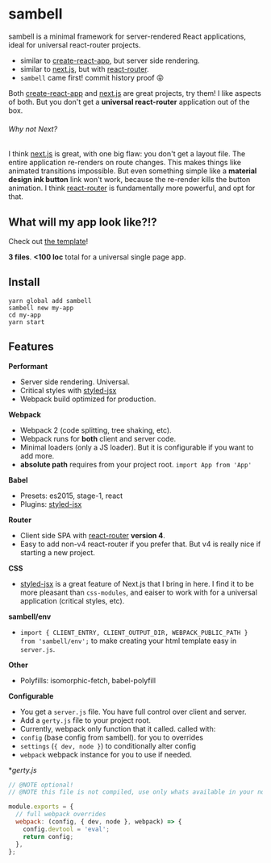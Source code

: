 # sambell
sambell is a minimal framework for server-rendered React applications, ideal for universal react-router projects.

- similar to [create-react-app](https://github.com/facebookincubator/create-react-app), but server side rendering.
- similar to [next.js](https://github.com/zeit/next.js), but with [react-router](https://github.com/ReactTraining/react-router).
- `sambell` came first! commit history proof :stuck_out_tongue_closed_eyes:

Both [create-react-app](https://github.com/facebookincubator/create-react-app) and [next.js](https://github.com/zeit/next.js) are great projects, try them! I like aspects of both. But you don't get a **universal react-router** application out of the box.

###### Why not Next?

I think [next.js](https://github.com/zeit/next.js) is great, with one big flaw: you don't get a layout file. The entire application re-renders on route changes. This makes things like animated transitions impossible. But even something simple like a **material design ink button** link won't work, because the re-render kills the button animation. I think [react-router](https://github.com/ReactTraining/react-router) is fundamentally more powerful, and opt for that.

## What will my app look like?!?

Check out [the template](template)!

**3 files**. **<100 loc** total for a universal single page app.

## Install

```
yarn global add sambell
sambell new my-app
cd my-app
yarn start
```

## Features

**Performant**

- Server side rendering. Universal.
- Critical styles with [styled-jsx](https://github.com/zeit/styled-jsx)
- Webpack build optimized for production.

**Webpack**

- Webpack 2 (code splitting, tree shaking, etc).
- Webpack runs for **both** client and server code.
- Minimal loaders (only a JS loader). But it is configurable if you want to add more.
- **absolute path** requires from your project root. `import App from 'App'`

**Babel**

- Presets: es2015, stage-1, react
- Plugins: [styled-jsx](https://github.com/zeit/styled-jsx)

**Router**

- Client side SPA with [react-router](https://github.com/ReactTraining/react-router) **version 4**.
- Easy to add non-v4 react-router if you prefer that. But v4 is really nice if starting a new project.

**CSS**

- [styled-jsx](https://github.com/zeit/styled-jsx) is a great feature of Next.js that I bring in here. I find it to be more pleasant than `css-modules`, and eaiser to work with for a universal application (critical styles, etc).

**sambell/env**

- `import { CLIENT_ENTRY, CLIENT_OUTPUT_DIR, WEBPACK_PUBLIC_PATH } from 'sambell/env';` to make creating your html template easy in `server.js`.

**Other**

- Polyfills: isomorphic-fetch, babel-polyfill

**Configurable**

- You get a `server.js` file. You have full control over client and server.
- Add a `gerty.js` file to your project root.
- Currently, webpack only function that it called. called with:
 - `config` (base config from sambell). for you to overrides
 - `settings` (`{ dev, node }`) to conditionally alter config
 - `webpack` webpack instance for you to use if needed.

\**gerty.js*

```javascript
// @NOTE optional!
// @NOTE this file is not compiled, use only whats available in your node version!

module.exports = {
  // full webpack overrides
  webpack: (config, { dev, node }, webpack) => {
    config.devtool = 'eval';
    return config;
  },
};
```
